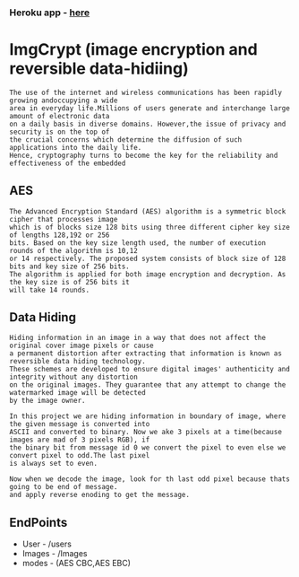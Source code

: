 
### Heroku app - [here](https://gentle-bayou-32067.herokuapp.com/)

# ImgCrypt (image encryption and reversible data-hidiing)
    The use of the internet and wireless communications has been rapidly growing andoccupying a wide
    area in everyday life.Millions of users generate and interchange large amount of electronic data 
    on a daily basis in diverse domains. However,the issue of privacy and security is on the top of 
    the crucial concerns which determine the diffusion of such applications into the daily life. 
    Hence, cryptography turns to become the key for the reliability and effectiveness of the embedded

## AES
    The Advanced Encryption Standard (AES) algorithm is a symmetric block cipher that processes image 
    which is of blocks size 128 bits using three different cipher key size of lengths 128,192 or 256 
    bits. Based on the key size length used, the number of execution rounds of the algorithm is 10,12 
    or 14 respectively. The proposed system consists of block size of 128 bits and key size of 256 bits. 
    The algorithm is applied for both image encryption and decryption. As the key size is of 256 bits it 
    will take 14 rounds.

## Data Hiding
    Hiding information in an image in a way that does not affect the original cover image pixels or cause 
    a permanent distortion after extracting that information is known as reversible data hiding technology.
    These schemes are developed to ensure digital images' authenticity and integrity without any distortion 
    on the original images. They guarantee that any attempt to change the watermarked image will be detected 
    by the image owner.

    In this project we are hiding information in boundary of image, where the given message is converted into
    ASCII and converted to binary. Now we ake 3 pixels at a time(because images are mad of 3 pixels RGB), if 
    the binary bit from message id 0 we convert the pixel to even else we convert pixel to odd.The last pixel 
    is always set to even.

    Now when we decode the image, look for th last odd pixel because thats going to be end of message.
    and apply reverse enoding to get the message.

## EndPoints
- User - /users
- Images - /Images
- modes - (AES CBC,AES EBC)
